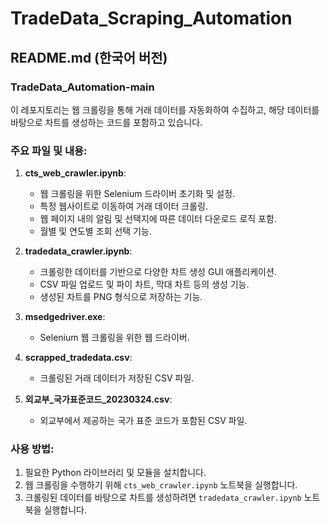 # TradeData_Scraping_Automation

## README.md (한국어 버전)

### TradeData_Automation-main

이 레포지토리는 웹 크롤링을 통해 거래 데이터를 자동화하여 수집하고, 해당 데이터를 바탕으로 차트를 생성하는 코드를 포함하고 있습니다.

### 주요 파일 및 내용:

1. **cts_web_crawler.ipynb**:
   - 웹 크롤링을 위한 Selenium 드라이버 초기화 및 설정.
   - 특정 웹사이트로 이동하여 거래 데이터 크롤링.
   - 웹 페이지 내의 알림 및 선택지에 따른 데이터 다운로드 로직 포함.
   - 월별 및 연도별 조회 선택 기능.

2. **tradedata_crawler.ipynb**:
   - 크롤링한 데이터를 기반으로 다양한 차트 생성 GUI 애플리케이션.
   - CSV 파일 업로드 및 파이 차트, 막대 차트 등의 생성 기능.
   - 생성된 차트를 PNG 형식으로 저장하는 기능.

3. **msedgedriver.exe**:
   - Selenium 웹 크롤링을 위한 웹 드라이버.

4. **scrapped_tradedata.csv**:
   - 크롤링된 거래 데이터가 저장된 CSV 파일.

5. **외교부_국가표준코드_20230324.csv**:
   - 외교부에서 제공하는 국가 표준 코드가 포함된 CSV 파일.

### 사용 방법:

1. 필요한 Python 라이브러리 및 모듈을 설치합니다.
2. 웹 크롤링을 수행하기 위해 `cts_web_crawler.ipynb` 노트북을 실행합니다.
3. 크롤링된 데이터를 바탕으로 차트를 생성하려면 `tradedata_crawler.ipynb` 노트북을 실행합니다.
